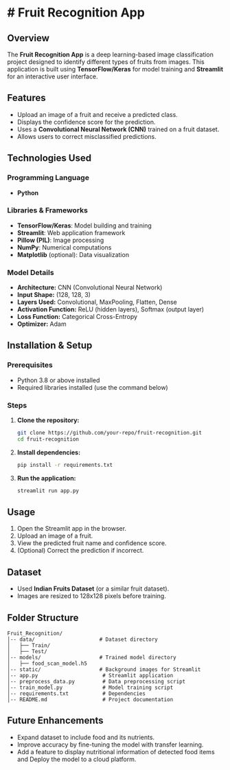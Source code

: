 # # Fruit Recognition App

## Overview
The **Fruit Recognition App** is a deep learning-based image classification project designed to identify different types of fruits from images. This application is built using **TensorFlow/Keras** for model training and **Streamlit** for an interactive user interface.

## Features
- Upload an image of a fruit and receive a predicted class.
- Displays the confidence score for the prediction.
- Uses a **Convolutional Neural Network (CNN)** trained on a fruit dataset.
- Allows users to correct misclassified predictions.

## Technologies Used
### Programming Language
- **Python**

### Libraries & Frameworks
- **TensorFlow/Keras**: Model building and training
- **Streamlit**: Web application framework
- **Pillow (PIL)**: Image processing
- **NumPy**: Numerical computations
- **Matplotlib** (optional): Data visualization

### Model Details
- **Architecture:** CNN (Convolutional Neural Network)
- **Input Shape:** (128, 128, 3)
- **Layers Used:** Convolutional, MaxPooling, Flatten, Dense
- **Activation Function:** ReLU (hidden layers), Softmax (output layer)
- **Loss Function:** Categorical Cross-Entropy
- **Optimizer:** Adam

## Installation & Setup
### Prerequisites
- Python 3.8 or above installed 
- Required libraries installed (use the command below)

### Steps
1. **Clone the repository:**
   ```bash
   git clone https://github.com/your-repo/fruit-recognition.git
   cd fruit-recognition
   ```

2. **Install dependencies:**
   ```bash
   pip install -r requirements.txt
   ```

3. **Run the application:**
   ```bash
   streamlit run app.py
   ```

## Usage
1. Open the Streamlit app in the browser.
2. Upload an image of a fruit.
3. View the predicted fruit name and confidence score.
4. (Optional) Correct the prediction if incorrect.

## Dataset
- Used **Indian Fruits Dataset** (or a similar fruit dataset).
- Images are resized to 128x128 pixels before training.

## Folder Structure
```
Fruit_Recognition/
│-- data/                     # Dataset directory
│   ├── Train/
│   ├── Test/
│-- models/                   # Trained model directory
│   ├── food_scan_model.h5
│-- static/                   # Background images for Streamlit
│-- app.py                     # Streamlit application
│-- preprocess_data.py         # Data preprocessing script
│-- train_model.py             # Model training script
│-- requirements.txt           # Dependencies
│-- README.md                  # Project documentation
```

## Future Enhancements
- Expand dataset to include food and its nutrients.
- Improve accuracy by fine-tuning the model with transfer learning.
- Add a feature to display nutritional information of detected food items and Deploy the model to a cloud platform.





